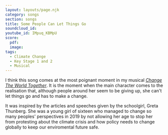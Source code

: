 ```yaml
---
layout: layouts/page.njk
category: songs
section: songs
title: Some People Can Let Things Go
soundcloud_id:
youtube_id: IMpuq_KBMpU
score:
  pdf:
  image:
tags:
  - Climate Change
  - Key Stage 1 and 2
  - Musical
---
```


I think this song comes at the most poignant moment in my musical [*Change The World Together*](https://www.starshine.co.uk/change-the-world-together). It is the moment when the main character comes to the realisation that, although people around her seem to be giving up, she can't let things go and has to make a change.

It was inspired by the articles and speeches given by the schoolgirl, Greta Thunberg. She was a young girl of sixteen who managed to change so many peoples' perspectives in 2019 by not allowing her age to stop her from protesting about the climate crisis and how policy needs to change globally to keep our enviromental future safe.
